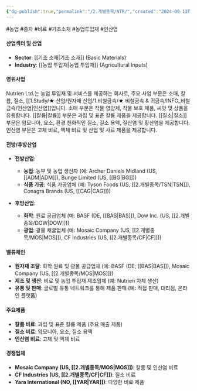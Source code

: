 ```yaml
---
{"dg-publish":true,"permalink":"/2.개별종목/NTR/","created":"2024-09-13T17:43:48.863+09:00","updated":"2025-06-03T20:06:00.437+09:00"}
---
```


#농업 #종자 #비료 #기초소재 #농업투입재 #인산염 

#### 산업섹터 및 산업

- **Sector**: [[기초 소재\|기초 소재]] (Basic Materials)
- **Industry**: [[농업 투입재\|농업 투입재]] (Agricultural Inputs)

#### 영위사업

Nutrien Ltd.는 농업 투입재 및 서비스를 제공하는 회사로, 주요 사업 부문은 소매, 칼륨, 질소, [[1.Study/★ 산업/원자재 산업/1.비철금속/★ 비철금속 & 귀금속/INFO_비철금속/인산염\|인산염]]입니다. 소매 부문은 작물 영양제, 작물 보호 제품, 씨앗 및 상품을 유통합니다. [[칼륨\|칼륨]] 부문은 과립 및 표준 칼륨 제품을 제공합니다. [[질소\|질소]] 부문은 암모니아, 요소, 환경 친화적인 질소, 질소 용액, 질산염 및 황산염을 제공합니다. 인산염 부문은 고체 비료, 액체 비료 및 산업 및 사료 제품을 제공합니다.

#### 전방/후방산업

- **전방산업**:
    - **농업**: 농부 및 농업 생산자 (예: Archer Daniels Midland (US, [[ADM\|ADM]]), Bunge Limited (US, [[BG\|BG]]))
    - **식품 가공**: 식품 가공업체 (예: Tyson Foods (US, [[2.개별종목/TSN\|TSN]]), Conagra Brands (US, [[CAG\|CAG]]))
      
- **후방산업**:
    - **화학**: 원료 공급업체 (예: BASF (DE, [[BAS\|BAS]]), Dow Inc. (US, [[2.개별종목/DOW\|DOW]]))
    - **광업**: 광물 채굴업체 (예: Mosaic Company (US, [[2.개별종목/MOS\|MOS]]), CF Industries (US, [[2.개별종목/CF\|CF]]))

#### 밸류체인

- **원자재 조달**: 화학 원료 및 광물 공급업체 (예: BASF (DE, [[BAS\|BAS]]), Mosaic Company (US, [[2.개별종목/MOS\|MOS]]))
- **제조 및 생산**: 비료 및 농업 투입재 제조업체 (예: Nutrien 자체 생산)
- **유통 및 판매**: 글로벌 유통 네트워크를 통해 제품 판매 (예: 직접 판매, 대리점, 온라인 플랫폼)

#### 주요제품

- **칼륨 비료**: 과립 및 표준 칼륨 제품 (주요 매출 제품)
- **질소 비료**: 암모니아, 요소, 질소 용액
- **인산염 비료**: 고체 및 액체 비료

#### 경쟁업체

- **Mosaic Company (US, [[2.개별종목/MOS\|MOS]])**: 칼륨 및 인산염 비료
- **CF Industries (US, [[2.개별종목/CF\|CF]])**: 질소 비료
- **Yara International (NO, [[YAR\|YAR]])**: 다양한 비료 제품